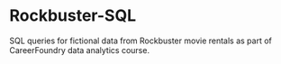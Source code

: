 # Rockbuster-SQL
SQL queries for fictional data from Rockbuster movie rentals as part of CareerFoundry data analytics course.
